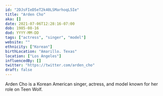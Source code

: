 ```yaml
---
id: "2DJsFIeD5eT2k40LSMarhoqL5Ie"
title: "Arden Cho"
aka: []
date: 2021-07-06T12:28:16-07:00
dob: 1985-08-16
dod: YYYY-MM-DD
tags: ["actress", "singer", "model"]
website: ""
ethnicity: ["Korean"]
birthLocation: "Amarillo. Texas"
location: ["Los Angeles"]
influencedBy: []
twitter: "https://twitter.com/arden_cho"
draft: false
---
```


Arden Cho is a Korean American singer, actress, and model known for her role on
Teen Wolf.
